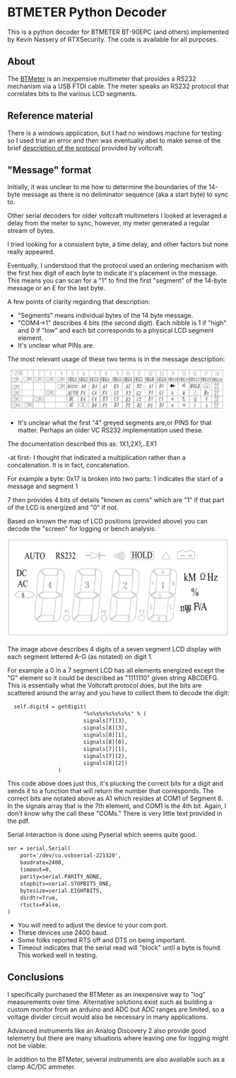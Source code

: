# BTMETER Python Decoder
This is a python decoder for BTMETER BT-90EPC (and others) implemented by Kevin Nassery of RTXSecurity. The code is available for all purposes.

## About
The [BTMeter](https://www.amazon.com/BTMETER-Multimeter-Auto-Ranging-Resistance-Measuring/dp/B07C238GTP/ref=asc_df_B07C238GTP/?tag=hyprod-20&linkCode=df0&hvadid=242027088707&hvpos=&hvnetw=g&hvrand=3103974879487195685&hvpone=&hvptwo=&hvqmt=&hvdev=c&hvdvcmdl=&hvlocint=&hvlocphy=9019670&hvtargid=pla-523440179742&th=1) is an inexpensive multimeter that provides a RS232 mechanism via a USB FTDI cable. The meter speaks an RS232 protocol that correlates bits to the various LCD segments.

## Reference material
There is a windows application, but I had no windows machine for testing so I used trial an error and then was eventually abel to make sense of the 
brief [description of the protocol](https://asset.conrad.com/media10/add/160267/c1/-/en/000123295DS01/datasheet-123295-voltcraft-vc-840-digital-multimeter-4000-counts.pdf) provided by voltcraft.

## "Message" format

Initially, it was unclear to me how to determine the boundaries of the 14-byte message as there is no deliminator sequence (aka a start byte) to sync to. 

Other serial decoders for older voltcraft multimeters I looked at leveraged a delay from the meter to sync, however, my meter generated a regular stream of bytes.

I tried looking for a consistent byte, a time delay, and other factors but none really appeared.

Eventually, I understood that the protocol used an ordering mechanism with the first hex digit of each byte to indicate it's placement in the message. This means you can scan for a "1" to find the first "segment" of the 14-byte message or an E for the last byte. 

A few points of clarity regarding that description:
* "Segments" means individual bytes of the 14 byte message.
* "COM4->1" describes 4 bits (the second digit). Each nibble is 1 if "high" and 0 if "low" and each bit corresponds to a physical LCD segment element.
* It's unclear what PINs are.

The most relevant usage of these two terms is in the message description:

![pdu](pdu.png)

* It's unclear what the first "4" greyed segments are,or PINS for that matter. Perhaps an older VC RS232 implementation used these.

The documentation described this as:
1X1,2X1,..EX1

-at first- I thought that indicated a multiplication rather than a concatenation. It is in fact, concatenation.

For example a byte: 0x17
is broken into two parts:
1 indicates the start of a message and segment 1

7 then provides 4 bits of details "known as coms" which are "1" if that part of the LCD is energized and "0" if not.

Based on known the map of LCD positions (provided above) you can decode the "screen" for logging or bench analysis:

![lcd](lcd.png)

The image above describes 4 digits of a seven segment LCD display with each segment lettered A-G (as notated) on digit 1.

For example a 0 in a 7 segment LCD has all elements energized except the "G" element so it could be described as "1111110" given string ABCDEFG. This is essentially what the Voltcraft protocol does, but the bits are scattered around the array and you have to collect them to decode the digit:

```
  self.digit4 = getdigit(
                        "%s%s%s%s%s%s%s" % (
                        signals[7][3],
                        signals[8][3],
                        signals[8][1],
                        signals[8][0],
                        signals[7][1],
                        signals[7][2],
                        signals[8][2])
                )
```

This code above does just this, it's plucking the correct bits for a digit and sends it to a function that will return the number that corresponds. The correct bits are notated above as A1 which resides at COM1 of Segment 8. In the signals array that is the 7th element, and COM1 is the 4th bit. Again, I don't know why the call these "COMs." There is very little text provided in the pdf.

Serial interaction is done using Pyserial which seems quite good.

```
ser = serial.Serial(
    port='/dev/cu.usbserial-221320',
    baudrate=2400,
    timeout=0,
    parity=serial.PARITY_NONE,
    stopbits=serial.STOPBITS_ONE,
    bytesize=serial.EIGHTBITS,
    dsrdtr=True,
    rtscts=False,
)
```
* You will need to adjust the device to your com port.
* These devices use 2400 baud.
* Some folks reported RTS off and DTS on being important.
* Timeout indicates that the serial read will "block" until a byte is found. This worked well in testing.

## Conclusions
I specifically purchased the BTMeter as an inexpensive way to "log" measurements over time. Alternative solutions exist such as building a custom monitor from an arduino and ADC but ADC ranges are limited, so a voltage divider circuit would also be necessary in many applications. 

Advanced instruments like an Analog Discovery 2 also provide good telemetry but there are many situations where leaving one for logging might not be viable.

In addition to the BTMeter, several instruments are also available such as a clamp AC/DC ammeter.